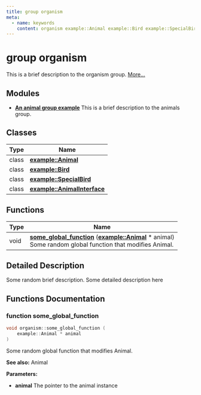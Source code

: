 ```yaml
---
title: group organism
meta:
  - name: keywords
    content: organism example::Animal example::Bird example::SpecialBird example::AnimalInterface some_global_function
---
```


# group organism

This is a brief description to the organism group. [More...](#detailed-description)
## Modules

* [**An animal group example**](group__animals.md) This is a brief description to the animals group. 


## Classes

|Type|Name|
|-----|-----|
|class|[**example::Animal**](classexample_1_1_animal.md)|
|class|[**example::Bird**](classexample_1_1_bird.md)|
|class|[**example::SpecialBird**](classexample_1_1_special_bird.md)|
|class|[**example::AnimalInterface**](classexample_1_1_animal_interface.md)|


## Functions

|Type|Name|
|-----|-----|
|void|[**some\_global\_function**](group__animals.md#function-some-global-function) (**[example::Animal](classexample_1_1_animal.md)** \* animal) <br>Some random global function that modifies Animal. |


## Detailed Description

Some random brief description.
Some detailed description here 
## Functions Documentation

### function some\_global\_function

```cpp
void organism::some_global_function (
    example::Animal * animal
)
```

Some random global function that modifies Animal. 



**See also:** Animal 


**Parameters:**


* **animal** The pointer to the animal instance 



